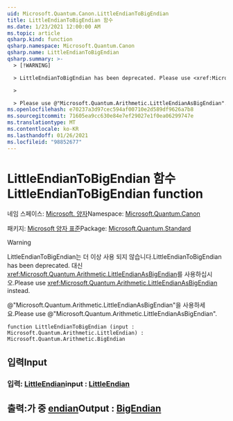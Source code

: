 ```yaml
---
uid: Microsoft.Quantum.Canon.LittleEndianToBigEndian
title: LittleEndianToBigEndian 함수
ms.date: 1/23/2021 12:00:00 AM
ms.topic: article
qsharp.kind: function
qsharp.namespace: Microsoft.Quantum.Canon
qsharp.name: LittleEndianToBigEndian
qsharp.summary: >-
  > [!WARNING]

  > LittleEndianToBigEndian has been deprecated. Please use <xref:Microsoft.Quantum.Arithmetic.LittleEndianAsBigEndian> instead.

  >

  > Please use @"Microsoft.Quantum.Arithmetic.LittleEndianAsBigEndian".
ms.openlocfilehash: e70237a3d97cec594af00710e2d589df9626a7b8
ms.sourcegitcommit: 71605ea9cc630e84e7ef29027e1f0ea06299747e
ms.translationtype: MT
ms.contentlocale: ko-KR
ms.lasthandoff: 01/26/2021
ms.locfileid: "98852677"
---
```

# <a name="littleendiantobigendian-function"></a><span data-ttu-id="33410-102">LittleEndianToBigEndian 함수</span><span class="sxs-lookup"><span data-stu-id="33410-102">LittleEndianToBigEndian function</span></span>

<span data-ttu-id="33410-103">네임 스페이스: [Microsoft. 양자](xref:Microsoft.Quantum.Canon)</span><span class="sxs-lookup"><span data-stu-id="33410-103">Namespace: [Microsoft.Quantum.Canon](xref:Microsoft.Quantum.Canon)</span></span>

<span data-ttu-id="33410-104">패키지: [Microsoft 양자 표준](https://nuget.org/packages/Microsoft.Quantum.Standard)</span><span class="sxs-lookup"><span data-stu-id="33410-104">Package: [Microsoft.Quantum.Standard](https://nuget.org/packages/Microsoft.Quantum.Standard)</span></span>


> [!WARNING]
> <span data-ttu-id="33410-105">LittleEndianToBigEndian는 더 이상 사용 되지 않습니다.</span><span class="sxs-lookup"><span data-stu-id="33410-105">LittleEndianToBigEndian has been deprecated.</span></span> <span data-ttu-id="33410-106">대신 <xref:Microsoft.Quantum.Arithmetic.LittleEndianAsBigEndian>를 사용하십시오.</span><span class="sxs-lookup"><span data-stu-id="33410-106">Please use <xref:Microsoft.Quantum.Arithmetic.LittleEndianAsBigEndian> instead.</span></span>
>
> <span data-ttu-id="33410-107">@"Microsoft.Quantum.Arithmetic.LittleEndianAsBigEndian"을 사용하세요.</span><span class="sxs-lookup"><span data-stu-id="33410-107">Please use @"Microsoft.Quantum.Arithmetic.LittleEndianAsBigEndian".</span></span>



```qsharp
function LittleEndianToBigEndian (input : Microsoft.Quantum.Arithmetic.LittleEndian) : Microsoft.Quantum.Arithmetic.BigEndian
```


## <a name="input"></a><span data-ttu-id="33410-108">입력</span><span class="sxs-lookup"><span data-stu-id="33410-108">Input</span></span>

### <a name="input--littleendian"></a><span data-ttu-id="33410-109">입력: [LittleEndian](xref:Microsoft.Quantum.Arithmetic.LittleEndian)</span><span class="sxs-lookup"><span data-stu-id="33410-109">input : [LittleEndian](xref:Microsoft.Quantum.Arithmetic.LittleEndian)</span></span>





## <a name="output--bigendian"></a><span data-ttu-id="33410-110">출력:가 중 [endian](xref:Microsoft.Quantum.Arithmetic.BigEndian)</span><span class="sxs-lookup"><span data-stu-id="33410-110">Output : [BigEndian](xref:Microsoft.Quantum.Arithmetic.BigEndian)</span></span>

